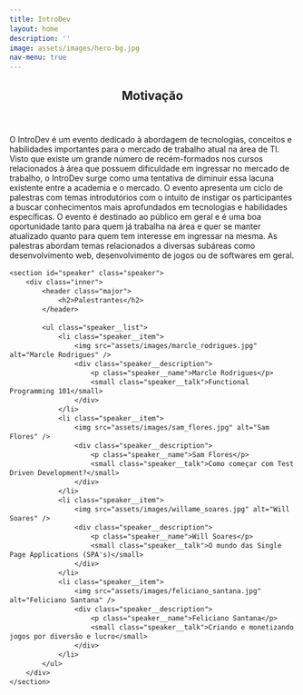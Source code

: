 ```yaml
---
title: IntroDev
layout: home
description: ''
image: assets/images/hero-bg.jpg
nav-menu: true
---
```


<div id="main">
	<!-- Hero -->
	<section id="hero" class="hero">
		<div class="inner">
			<header class="major">
				<h2>Motivação</h2>
			</header>
			<p>
				O IntroDev é um evento dedicado à abordagem de tecnologias, conceitos e
				habilidades importantes para o mercado de trabalho atual na área de TI.
				Visto que existe um grande número de recém-formados nos cursos relacionados
				à área que possuem dificuldade em ingressar no mercado de trabalho, o
				IntroDev surge como uma tentativa de diminuir essa lacuna existente entre
				a academia e o mercado.  
				O evento apresenta um ciclo de palestras com temas introdutórios com o
				intuito de instigar os participantes a buscar conhecimentos mais aprofundados
				em tecnologias e habilidades específicas. O evento é destinado ao público
				em geral e é uma boa oportunidade tanto para quem já trabalha na área e
				quer se manter atualizado quanto para quem tem interesse em ingressar na
				mesma. As palestras abordam temas relacionados a diversas subáreas como
				desenvolvimento web, desenvolvimento de jogos ou de softwares em geral.
			</p>
		</div>
	</section>

	<section id="speaker" class="speaker">
		<div class="inner">
			<header class="major">
				<h2>Palestrantes</h2>
			</header>

			<ul class="speaker__list">
				<li class="speaker__item">
					<img src="assets/images/marcle_rodrigues.jpg" alt="Marcle Rodrigues" />
					<div class="speaker__description">
						<p class="speaker__name">Marcle Rodrigues</p>
						<small class="speaker__talk">Functional Programming 101</small>
					</div>
				</li>
				<li class="speaker__item">
					<img src="assets/images/sam_flores.jpg" alt="Sam Flores" />
					<div class="speaker__description">
						<p class="speaker__name">Sam Flores</p>
						<small class="speaker__talk">Como começar com Test Driven Development?</small>
					</div>
				</li>
				<li class="speaker__item">
					<img src="assets/images/willame_soares.jpg" alt="Will Soares" />
					<div class="speaker__description">
						<p class="speaker__name">Will Soares</p>
						<small class="speaker__talk">O mundo das Single Page Applications (SPA's)</small>
					</div>
				</li>
				<li class="speaker__item">
					<img src="assets/images/feliciano_santana.jpg" alt="Feliciano Santana" />
					<div class="speaker__description">
						<p class="speaker__name">Feliciano Santana</p>
						<small class="speaker__talk">Criando e monetizando jogos por diversão e lucro</small>
					</div>
				</li>
			</ul>
		</div>
	</section>
</div>
